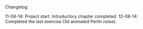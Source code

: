 Changelog:

11-08-14: Project start. Introductory chapter completed.
12-08-14: Completed the last exercise (3d animated Perlin noise). 